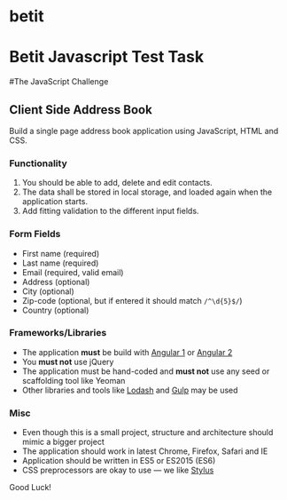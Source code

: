 # betit
Betit Javascript Test Task
=======
#The JavaScript Challenge

## Client Side Address Book
Build a single page address book application using JavaScript, HTML and CSS.

### Functionality
1. You should be able to add, delete and edit contacts.
2. The data shall be stored in local storage, and loaded again when the application starts.
3. Add fitting validation to the different input fields.

### Form Fields
* First name (required)
* Last name (required)
* Email (required, valid email)
* Address (optional)
* City (optional)
* Zip-code (optional, but if entered it should match `/^\d{5}$/`)
* Country (optional)

### Frameworks/Libraries
* The application **must** be build with [Angular 1](https://angularjs.org/) or [Angular 2](https://angular.io/) 
* You **must not** use jQuery
* The application must be hand-coded and **must not** use any seed or scaffolding tool like Yeoman
* Other libraries and tools like [Lodash](https://lodash.com/) and [Gulp](http://gulpjs.com/) may be used

### Misc
* Even though this is a small project, structure and architecture should mimic a bigger project
* The application should work in latest Chrome, Firefox, Safari and IE
* Application should be written in ES5 or ES2015 (ES6)
* CSS preprocessors are okay to use — we like [Stylus](https://learnboost.github.io/stylus/)

Good Luck!